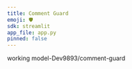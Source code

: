 ```yaml
---
title: Comment Guard
emoji: 🛡️
sdk: streamlit
app_file: app.py
pinned: false
---
```

working model-Dev9893/comment-guard
